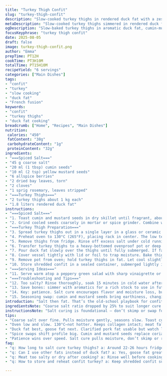 ```yaml
---
title: "Turkey Thigh Confit"
slug: "turkey-thigh-confit"
description: "Slow-cooked turkey thighs in rendered duck fat with a zesty spiced salt rub. The process draws out moisture while infusing flavor, followed by a long, low bake till meat pulls away easily. Aromatic blend shifts with cumin and mustard seed swapped in for coriander and pepper pink. Leafy herbs tangle with warm clove and juniper berries, creating a complex savory backdrop. Efficient curing followed by a gentle simmering bath ensures moist, tender flesh that shatters under fork pressure. Kept refrigerated, lasts a week, great cold or warm, salad topping or rustic main."
metaDescription: "Slow-cooked turkey thighs simmered in rendered duck fat with a spiced salt rub, cumin and mustard swapping traditional herbs; tender, rich, nuanced flavor."
ogDescription: "Slow-baked turkey thighs in aromatic duck fat, cumin-mustard spice rub. Tender, moist meat peeled easily, bold flavor layers deep slow cooking style. Try savory confit."
focusKeyphrase: "turkey thigh confit"
date: 2025-08-05
draft: false
image: turkey-thigh-confit.png
author: "Emma"
prepTime: PT12H
cookTime: PT3H10M
totalTime: PT15H10M
recipeYield: "6 servings"
categories: ["Main Dishes"]
tags:
- "confit"
- "turkey"
- "slow cooking"
- "duck fat"
- "French fusion"
keywords:
- "confit"
- "turkey thighs"
- "duck fat cooking"
breadcrumb: ["Home", "Recipes", "Main Dishes"]
nutrition: 
 calories: "450"
 fatContent: "38g"
 carbohydrateContent: "1g"
 proteinContent: "32g"
ingredients:
- "===Spiced Salt==="
- "45 g coarse salt"
- "20 ml (1 tbsp) cumin seeds"
- "10 ml (2 tsp) yellow mustard seeds"
- "6 allspice berries"
- "2 dried bay leaves, torn"
- "2 cloves"
- "1 sprig rosemary, leaves stripped"
- "===Turkey Thighs==="
- "2 turkey thighs about 1 kg each"
- "1.8 liters rendered duck fat"
instructions:
- "===Spiced Salt==="
- "1. Toast cumin and mustard seeds in dry skillet until fragrant, about 2 minutes, shaking constantly to prevent burning. Let cool."
- "2. Grind cooled seeds coarsely in mortar or spice grinder. Combine with salt, allspice, torn bay, cloves, and rosemary in a bowl; mix thoroughly."
- "===Turkey Thigh Preparation==="
- "3. Spread turkey thighs out in a single layer in a glass or ceramic dish. Season each with 15 ml (3 tsp) of spiced salt rub, rubbing it deep into the flesh and under skin where possible. Cover tightly and refrigerate 22-26 hours. I like to turn thighs halfway so salt flavor distributes evenly."
- "4. Preheat oven to 130°C (265°F), placing rack in center. The low temp lets fat cook slow, rendering collagen without drying."
- "5. Remove thighs from fridge. Rinse off excess salt under cold running water — don’t skip this or meat will be too salty. Pat dry with paper towels until skin is almost tacky."
- "6. Transfer turkey thighs to a heavy-bottomed ovenproof pot or deep casserole, skin side down. Melt duck fat gently on the stove over low heat until fluid and fragrant."
- "7. Pour duck fat slowly over the thighs until fully submerged. If fat covers unevenly, press meat under fat or add hot fat to cover completely, limiting air exposure."
- "8. Cover vessel tightly with lid or foil to trap moisture. Bake thighs for 2 hours, then carefully flip each piece; continue cooking 1 hour until tender enough the meat pulls away with finger pressure like soft butter. Internal temp not as critical here; texture and easy flake are clues."
- "9. Remove pot from oven; hold turkey thighs in fat. Let cool slightly before draining excess fat. Bone out the meat with your fingers or a fork, discarding skin and bones — they harbor off-flavors and tough bits."
- "10. Store shredded confit in a sealed container, submerged lightly in fat to prevent drying. Keeps well 5-7 days refrigerated. Freeze if more storage needed; thaw slowly in fridge before use."
- "===Serving Ideas==="
- "11. Serve warm atop a peppery green salad with sharp vinaigrette or crisp pickled veggies. Can be reheated gently in skillet with a splash of stock, or used cold, sliced, in sandwiches or on rustic platters."
- "===Troubleshooting and Tips==="
- "12. Too salty? Rinse thoroughly, soak 15 minutes in cold water after rinsing if needed, then dry well. Too dry? Cook lower and slower next time — confit is forgiving but heat extremes toughen meat. Use fat from different poultry if duck fat scarce — goose fat best substitute, or clarified pork fat if tolerated."
- "13. Save bones: simmer with aromatics for a rich stock to use in future sauces. No fat? Slow braise in duck stock with skin on to keep moist, then crisp up under broiler for texture."
- "14. Key: patience. Salt cure encourages flavor and moisture loss, but long, gentle cooking in fat seals juices. Don't rush stage or flip too often; that disrupts slow rendering and final texture."
- "15. Seasoning swap: cumin and mustard seeds bring earthiness, changing aroma profile away from brighter coriander and pepper pink. Add a pinch of smoked paprika at the end for extra layer or diced garlic in fat for aroma."
introduction: "Salt then fat. That’s the old-school playbook for confit. Turkey thighs buried in rich duck fat, low heat, long patience. Flavor piling up slowly in the meat, not on the surface. The crackle of rendered fat as it melts, the heady smell of roasted spices merging with animal richness. You watch the skin, how it glistens and tightens, but you never rush. Past experiments left chewy bites when I pushed temps or stirred too often. Learned the hard way: turn once, maybe twice, let the fat do its magic. The resulting meat, tender, almost velvet soft, falls apart with a quiet pull. Keep it close in your fridge – it stretches thin but survives well. This version plays with cumin and mustard, not the usual suspects. It shifts the game subtly, adds depth without overpowering. Trust your senses — the light sheen, the faint sound of bubbling fat when done. Now, on to the nitty gritty."
ingredientsNote: "Coarse salt ratio dropped by 25% to suit longer cure and lessen overpowering saltiness — turkey’s milder than duck or goose, so needs gentler treatment. Swapped coriander seeds for cumin and yellow mustard seeds; cumin adds smoky earth tones whereas mustard seeds lift with subtle heat. Allspice substitutes pepper rose – similar warm pungency but deeper flavor. Rosemary replaces thyme to change herbal edge, pairing better with cumin’s bite. Duck fat reduced from 2 liters to 1.8 for better coverage without excessive waste; important to fully submerge but not drown the meat in fat. Alternatives: goose fat for same mouthfeel, or clarified butter for richness with distinct flavor, noting it won’t withstand low temps as well. Use kosher or sea salt coarse grind to absorb spices and draw moisture without giving harsh bite."
instructionsNote: "Salt curing is foundational — don’t skimp or swap for fine salt; coarse grain pulls moisture gently and seasons slowly. Toasting cumin and mustard seeds is critical — unlocks oils and aroma, pitfalls are overroasting resulting in bitter taste. Refrigeration at exact 24 hours can flex ±2 hours; too long and meat turns too firm, too short leads to less flavor depth. Rinsing salt fully is non-negotiable or mouth gets assaulted. Oven temperature lowered slightly from original to 130°C to maximize tenderness; turkey protects collagen better at this lower range. Flipping mid-cook ensures even browning under fat; otherwise fat can seal one side dull. Fat must cover completely for true confit — otherwise exposed surfaces dry out and oxidize. Final doneness tested by touch: meat should yield easily to finger pressure but retain moistness inside. Discard skin, bones — frozen for stock making; meat saved fat prevents drying during storage. Use fat as both preservation and flavor vessel, don’t skim or save separately for future use. Confident cooks can add flavors like smoked paprika or fresh garlic cloves into fat during cooking for complexity. Serve cold as salad topping or warmed gently, keeping shred texture intact. Quiet patience over speed delivers results; observe, listen, feel for cues — that’s the edge."
tips:
- "Coarse salt over fine. Pulls moisture gently, seasons slow. Toast cumin and mustard seeds lightly, very watchful for bitter burn. Grind coarse bites. No shortcuts on spice prep or flavor tanks. Refrigerate thighs 22-26 hours, flipping once mid-way. Too long toughens; too short lacks depth. Rinse salt off thoroughly or meat screams salty. Pat dry until tacky for fat cling."
- "Oven low and slow. 130°C—not hotter. Keeps collagen intact; meat falls apart quietly under finger pressure. Flip once midway, not more—excess stirs fat out, ruins texture. Submerge thighs fully in just-melted duck fat; air pockets = dry spots, oxidize fast. Press meat under fat if needed; reheating later relies on that sealed moisture. Skin and bones tossed after. They hold bitter bits, no use here."
- "Duck fat best, goose fat next. Clarified pork fat usable but watch low temp tolerance; breaks down quicker. Melt fat gently on low heat, don’t scorch. Pour warm fat slowly to cover meats. Encourage even submersion to block air. Store confit submerged in fat; keeps moist 5-7 days refrigerated, longer frozen. Warm gently in pan with stock splash or serve cold slices as salad topper. No fat? Slow braise skin-on turkey thighs in duck stock to retain juiciness then crisp skin under broiler."
- "Spice swaps shift profile big. Cumin and mustard seeds replace coriander and pink pepper. Earthy, subtle heat replaces fresh brightness. Add pinch smoked paprika at end for smoky depth or dice garlic into fat for aroma boost. Rosemary swaps thyme for a sharper herbal note better aligned with cumin’s earthiness. Keep herbs whole or torn; soft leaves meld flavors, freeing oils but avoid over powering salt rub."
- "Patience wins over speed. Salt cure pulls moisture, don’t skimp or rush stages. Too salty? Rinse, soak 15 min cold water after, then dry. Too dry? Lower oven temp even more, extend cooking. Flip thighs sparingly. Use bones for stock; simmer with aromatics for future sauces. Saving fat to preserve confit means no skimming. Cook fat temperatures matter; too hot ruins gentle cook, too cold slows rendering. Watch skin tightly glisten. That’s done cue."
faq:
- "q: How long to salt cure turkey thighs? a: Around 22-26 hours fridge. Flip once halfway for even salt. Too short, minimal flavor; too long, meat firms up. Fine salt no good. Must rinse off salt fully before cooking or it’ll overwhelm taste buds."
- "q: Can I use other fats instead of duck fat? a: Yes, goose fat great substitute, same mouthfeel. Clarified pork fat works but lower heat limit, breaks down easier. If no fat, slow braise thighs in duck stock skin-on, then crisp skin under broiler for texture."
- "q: Meat too salty or dry after cooking? a: Rinse well before cooking, soak in cold water 15 minutes if over salt. Pat dry thoroughly. If dry, lower oven temp next time, cook longer slow. Flip thighs gently once mid-cook only—too often leaks moisture, toughens meat."
- "q: How to store and reheat confit turkey? a: Keep shredded confit submerged in fat sealed in fridge up to a week, freeze for longer. Warm gently in skillet with splash stock; avoid high heat. Can serve cold sliced on salads or sandwiches. Fat layer protects from drying; don’t skim off."

---
```

